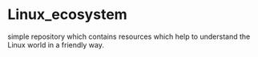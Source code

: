 # Linux_ecosystem
simple repository which contains resources which help to understand the Linux world in a friendly way.
